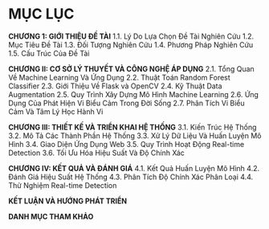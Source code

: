 # MỤC LỤC

**CHƯƠNG 1: GIỚI THIỆU ĐỀ TÀI**
1.1. Lý Do Lựa Chọn Đề Tài Nghiên Cứu
1.2. Mục Tiêu Đề Tài
1.3. Đối Tượng Nghiên Cứu
1.4. Phương Pháp Nghiên Cứu
1.5. Cấu Trúc Của Đề Tài

**CHƯƠNG II: CƠ SỞ LÝ THUYẾT VÀ CÔNG NGHỆ ÁP DỤNG**
2.1. Tổng Quan Về Machine Learning Và Ứng Dụng
2.2. Thuật Toán Random Forest Classifier
2.3. Giới Thiệu Về Flask và OpenCV
2.4. Kỹ Thuật Data Augmentation
2.5. Quy Trình Xây Dựng Mô Hình Machine Learning
2.6. Ứng Dụng Của Phát Hiện Vi Biểu Cảm Trong Đời Sống
2.7. Phân Tích Vi Biểu Cảm Và Tâm Lý Học Hành Vi

**CHƯƠNG III: THIẾT KẾ VÀ TRIỂN KHAI HỆ THỐNG**
3.1. Kiến Trúc Hệ Thống
3.2. Mô Tả Các Thành Phần Hệ Thống
3.3. Xử Lý Dữ Liệu Và Huấn Luyện Mô Hình
3.4. Giao Diện Ứng Dụng Web
3.5. Quy Trình Hoạt Động Real-time Detection
3.6. Tối Ưu Hóa Hiệu Suất Và Độ Chính Xác

**CHƯƠNG IV: KẾT QUẢ VÀ ĐÁNH GIÁ**
4.1. Kết Quả Huấn Luyện Mô Hình
4.2. Đánh Giá Hiệu Suất Hệ Thống
4.3. Phân Tích Độ Chính Xác Phân Loại
4.4. Thử Nghiệm Real-time Detection

**KẾT LUẬN VÀ HƯỚNG PHÁT TRIỂN**

**DANH MỤC THAM KHẢO**